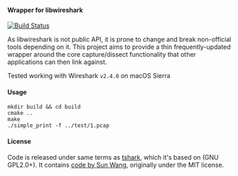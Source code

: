 #### Wrapper for libwireshark

[![Build Status](https://travis-ci.org/epl-viz/liblibwireshark.svg?branch=master)](https://travis-ci.org/epl-viz/liblibwireshark)

As libwireshark is not public API, it is prone to change and break non-official tools depending on it.
This project aims to provide a thin frequently-updated wrapper around the core capture/dissect functionality that other applications can then link against.


Tested working with Wireshark `v2.4.0` on macOS Sierra

#### Usage

    mkdir build && cd build
    cmake ..
    make
    ./simple_print -f ../test/1.pcap

#### License

Code is released under same terms as [tshark](https://github.com/boundary/wireshark/blob/master/tshark.c), which it's based on (GNU GPL2.0+). It contains [code by Sun Wang](https://github.com/sunwxg/decode_by_libwireshark), originally under the MIT license.
